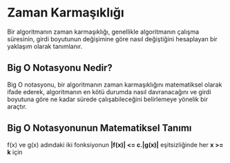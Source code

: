 # Zaman Karmaşıklığı
  Bir algoritmanın zaman karmaşıklığı, genellikle algoritmanın çalışma süresinin, girdi boyutunun değişimine 
  göre nasıl değiştiğini hesaplayan bir yaklaşım olarak tanımlanır.

## Big O Notasyonu Nedir?
 
  Big O notasyonu, bir algoritmanın zaman karmaşıklığını matematiksel olarak ifade ederek, algoritmanın 
  en kötü durumda nasıl davranacağını ve girdi boyutuna göre ne kadar sürede çalışabileceğini belirlemeye 
  yönelik bir araçtır.

## Big O Notasyonunun Matematiksel Tanımı

  f(x) ve g(x) adındaki iki fonksiyonun **|f(x)| <=  c.|g(x)|** eşitsizliğinde her **x >= k** için 
  